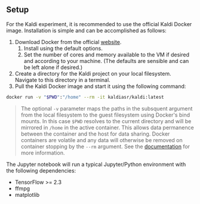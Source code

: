 Setup
---

For the Kaldi experiment, it is recommended to use the official Kaldi Docker image. Installation is simple and can be accomplished as follows:

1. Download Docker from the official [website](https://www.docker.com/products/docker-desktop).
   1. Install using the default options.
   2. Set the number of cores and memory available to the VM if desired and according to your machine. (The defaults are sensible and can be left alone if desired.)
2. Create a directory for the Kaldi project on your local filesystem. Navigate to this directory in a terminal.
3. Pull the Kaldi Docker image and start it using the following command:
```sh
docker run -v "$PWD":"/home" --rm -it kaldiasr/kaldi:latest
```
> The optional `-v` parameter maps the paths in the subsquent argument from the local filesystem to the guest filesystem using Docker's bind mounts. In this case `$PWD` resolves to the current directory and will be mirrored in `/home` in the active container. This allows data permanence between the container and the host for data sharing. Docker containers are volatile and any data will otherwise be removed on container stopping by the `--rm` argument. See the [documentation](https://docs.docker.com/) for more information.

The Jupyter notebook will run a typical Jupyter/Python environment with the following dependencies:

- TensorFlow >= 2.3
- ffmpg
- matplotlib